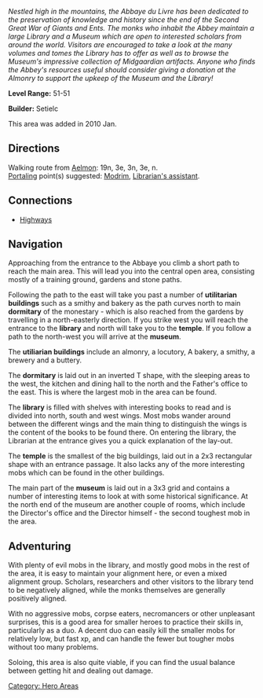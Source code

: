 *Nestled high in the mountains, the Abbaye du Livre has been dedicated
to the preservation of knowledge and history since the end of the Second
Great War of Giants and Ents. The monks who inhabit the Abbey maintain a
large Library and a Museum which are open to interested scholars from
around the world. Visitors are encouraged to take a look at the many
volumes and tomes the Library has to offer as well as to browse the
Museum's impressive collection of Midgaardian artifacts. Anyone who
finds the Abbey's resources useful should consider giving a donation at
the Almonry to support the upkeep of the Museum and the Library!*

**Level Range:** 51-51

**Builder:** Setielc

This area was added in 2010 Jan.

## Directions

Walking route from [Aelmon](Aelmon "wikilink"): 19n, 3e, 3n, 3e, n.  
[Portaling](Portal "wikilink") point(s) suggested:
[Modrim](Modrim "wikilink"), [Librarian's
assistant](Librarian's_Assistant "wikilink").

## Connections

-   [Highways](:Category:Highways/Great_Wall "wikilink")

## Navigation

Approaching from the entrance to the Abbaye you climb a short path to
reach the main area. This will lead you into the central open area,
consisting mostly of a training ground, gardens and stone paths.

Following the path to the east will take you past a number of
**utilitarian buildings** such as a smithy and bakery as the path curves
north to main **dormitary** of the monestary - which is also reached
from the gardens by travelling in a north-easterly direction. If you
strike west you will reach the entrance to the **library** and north
will take you to the **temple**. If you follow a path to the north-west
you will arrive at the **museum**.

The **utiliarian buildings** include an almonry, a locutory, A bakery, a
smithy, a brewery and a buttery.

The **dormitary** is laid out in an inverted T shape, with the sleeping
areas to the west, the kitchen and dining hall to the north and the
Father's office to the east. This is where the largest mob in the area
can be found.

The **library** is filled with shelves with interesting books to read
and is divided into north, south and west wings. Most mobs wander around
between the different wings and the main thing to distinguish the wings
is the content of the books to be found there. On entering the library,
the Librarian at the entrance gives you a quick explanation of the
lay-out.

The **temple** is the smallest of the big buildings, laid out in a 2x3
rectangular shape with an entrance passage. It also lacks any of the
more interesting mobs which can be found in the other buildings.

The main part of the **museum** is laid out in a 3x3 grid and contains a
number of interesting items to look at with some historical
significance. At the north end of the museum are another couple of
rooms, which include the Director's office and the Director himself -
the second toughest mob in the area.

## Adventuring

With plenty of evil mobs in the library, and mostly good mobs in the
rest of the area, it is easy to maintain your alignment here, or even a
mixed alignment group. Scholars, researchers and other visitors to the
library tend to be negatively aligned, while the monks themselves are
generally positively aligned.

With no aggressive mobs, corpse eaters, necromancers or other unpleasant
surprises, this is a good area for smaller heroes to practice their
skills in, particularly as a duo. A decent duo can easily kill the
smaller mobs for relatively low, but fast xp, and can handle the fewer
but tougher mobs without too many problems.

Soloing, this area is also quite viable, if you can find the usual
balance between getting hit and dealing out damage.

[Category: Hero Areas](Category:_Hero_Areas "wikilink")

